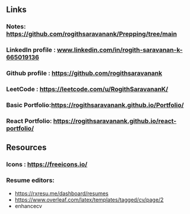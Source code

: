 ## Links

### Notes: https://github.com/rogithsaravanank/Prepping/tree/main

### LinkedIn profile : www.linkedin.com/in/rogith-saravanan-k-665019136

### Github profile : https://github.com/rogithsaravanank

### LeetCode : https://leetcode.com/u/RogithSaravananK/

### Basic Portfolio:https://rogithsaravanank.github.io/Portfolio/

### React Portfolio: https://rogithsaravanank.github.io/react-portfolio/

## Resources

### Icons : https://freeicons.io/

### Resume editors:
- https://rxresu.me/dashboard/resumes
- https://www.overleaf.com/latex/templates/tagged/cv/page/2
- enhancecv

### 